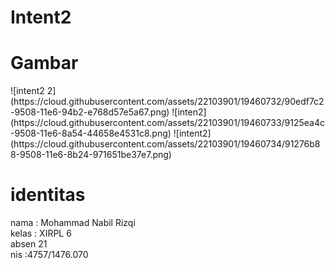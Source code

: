 # Intent2

<h1> Gambar </h1>
![intent2 2](https://cloud.githubusercontent.com/assets/22103901/19460732/90edf7c2-9508-11e6-94b2-e768d57e5a67.png)
![inten2](https://cloud.githubusercontent.com/assets/22103901/19460733/9125ea4c-9508-11e6-8a54-44658e4531c8.png)
![intent2](https://cloud.githubusercontent.com/assets/22103901/19460734/91276b88-9508-11e6-8b24-971651be37e7.png)

<h1> identitas </h1>  
nama : Mohammad Nabil Rizqi<br>  
kelas : XIRPL 6<br>  
absen 21<br>  
nis :4757/1476.070<br> 

